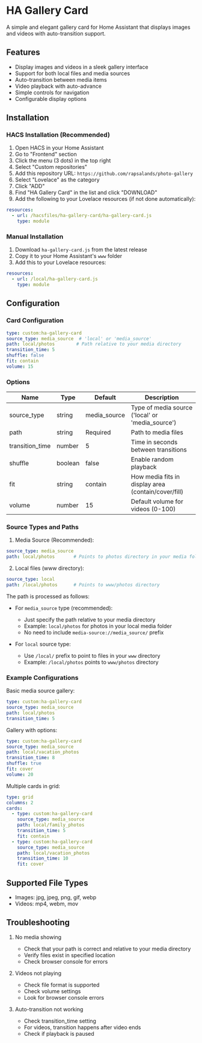 # HA Gallery Card

A simple and elegant gallery card for Home Assistant that displays images and videos with auto-transition support.

## Features

- Display images and videos in a sleek gallery interface
- Support for both local files and media sources
- Auto-transition between media items
- Video playback with auto-advance
- Simple controls for navigation
- Configurable display options

## Installation

### HACS Installation (Recommended)
1. Open HACS in your Home Assistant
2. Go to "Frontend" section
3. Click the menu (3 dots) in the top right
4. Select "Custom repositories"
5. Add this repository URL: `https://github.com/rapsalands/photo-gallery`
6. Select "Lovelace" as the category
7. Click "ADD"
8. Find "HA Gallery Card" in the list and click "DOWNLOAD"
9. Add the following to your Lovelace resources (if not done automatically):
```yaml
resources:
  - url: /hacsfiles/ha-gallery-card/ha-gallery-card.js
    type: module
```

### Manual Installation
1. Download `ha-gallery-card.js` from the latest release
2. Copy it to your Home Assistant's `www` folder
3. Add this to your Lovelace resources:
```yaml
resources:
  - url: /local/ha-gallery-card.js
    type: module
```

## Configuration

### Card Configuration

```yaml
type: custom:ha-gallery-card
source_type: media_source  # 'local' or 'media_source'
path: local/photos        # Path relative to your media directory
transition_time: 5
shuffle: false
fit: contain
volume: 15
```

### Options

| Name | Type | Default | Description |
|------|------|---------|-------------|
| source_type | string | media_source | Type of media source ('local' or 'media_source') |
| path | string | Required | Path to media files |
| transition_time | number | 5 | Time in seconds between transitions |
| shuffle | boolean | false | Enable random playback |
| fit | string | contain | How media fits in display area (contain/cover/fill) |
| volume | number | 15 | Default volume for videos (0-100) |

### Source Types and Paths

1. Media Source (Recommended):
```yaml
source_type: media_source
path: local/photos       # Points to photos directory in your media folder
```

2. Local files (www directory):
```yaml
source_type: local
path: /local/photos      # Points to www/photos directory
```

The path is processed as follows:
- For `media_source` type (recommended):
  - Just specify the path relative to your media directory
  - Example: `local/photos` for photos in your local media folder
  - No need to include `media-source://media_source/` prefix

- For `local` source type:
  - Use `/local/` prefix to point to files in your `www` directory
  - Example: `/local/photos` points to `www/photos` directory

### Example Configurations

Basic media source gallery:
```yaml
type: custom:ha-gallery-card
source_type: media_source
path: local/photos
transition_time: 5
```

Gallery with options:
```yaml
type: custom:ha-gallery-card
source_type: media_source
path: local/vacation_photos
transition_time: 8
shuffle: true
fit: cover
volume: 20
```

Multiple cards in grid:
```yaml
type: grid
columns: 2
cards:
  - type: custom:ha-gallery-card
    source_type: media_source
    path: local/family_photos
    transition_time: 5
    fit: contain
  - type: custom:ha-gallery-card
    source_type: media_source
    path: local/vacation_photos
    transition_time: 10
    fit: cover
```

## Supported File Types

- Images: jpg, jpeg, png, gif, webp
- Videos: mp4, webm, mov

## Troubleshooting

1. No media showing
   - Check that your path is correct and relative to your media directory
   - Verify files exist in specified location
   - Check browser console for errors

2. Videos not playing
   - Check file format is supported
   - Check volume settings
   - Look for browser console errors

3. Auto-transition not working
   - Check transition_time setting
   - For videos, transition happens after video ends
   - Check if playback is paused
